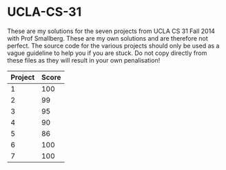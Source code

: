 # UCLA-CS-31
These are my solutions for the seven projects from UCLA CS 31 Fall 2014 with Prof Smallberg. These are my own solutions and are therefore not perfect. The source code for the various projects should only be used as a vague guideline to help you if you are stuck. Do not copy directly from these files as they will result in your own penalisation! 

Project | Score
---- | ----
1 | 100 
2 | 99
3 | 95
4 | 90
5 | 86
6 | 100
7 | 100
